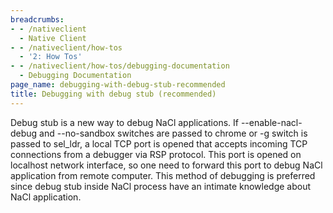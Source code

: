 ```yaml
---
breadcrumbs:
- - /nativeclient
  - Native Client
- - /nativeclient/how-tos
  - '2: How Tos'
- - /nativeclient/how-tos/debugging-documentation
  - Debugging Documentation
page_name: debugging-with-debug-stub-recommended
title: Debugging with debug stub (recommended)
---
```


Debug stub is a new way to debug NaCl applications. If --enable-nacl-debug and
--no-sandbox switches are passed to chrome or -g switch is passed to sel_ldr, a
local TCP port is opened that accepts incoming TCP connections from a debugger
via RSP protocol. This port is opened on localhost network interface, so one
need to forward this port to debug NaCl application from remote computer. This
method of debugging is preferred since debug stub inside NaCl process have an
intimate knowledge about NaCl application.
